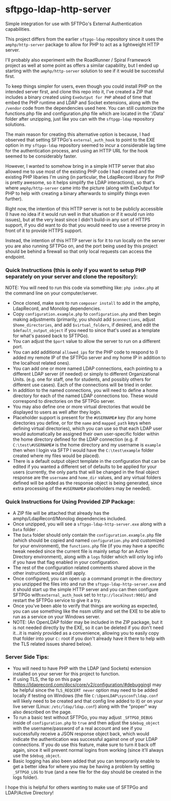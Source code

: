 # sftpgo-ldap-http-server

Simple integration for use with SFTPGo's External Authentication capabilities.

This project differs from the earlier `sftpgo-ldap` repository since it uses the `amphp/http-server` package to allow for PHP to act as a lightweight HTTP server.

I'll probably also experiment with the RoadRunner / Spiral Framework project as well at some point as offers a similar capability, but I ended up starting with the `amphp/http-server` solution to see if it would be successful first.

To keep things simpler for users, even though you could install PHP on the intended server first, and clone this repo into it, I've created a ZIP that includes a binary created using `ExeOutput for PHP` ahead of time that embed the PHP runtime and LDAP and Socket extensions, along with the `/vendor` code from the dependencies used here. You can still customize the functions.php file and configuration.php file which are located in the '/Data' folder after unzipping, just like you can with the `sftpgp-ldap` repository solutions.

The main reason for creating this alternative option is because, I had observed that setting SFTPGo's `external_auth_hook` to point to the EXE option in my `sftpgo-ldap` repository seemed to incur a considerable lag time for the authentication process, and using an HTTP URL for the hook seemed to be considerably faster.

However, I wanted to somehow bring in a simple HTTP server that also allowed me to use most of the existing PHP code I had created and the existing PHP libaries I'm using (in particular, the LdapRecord library for PHP is pretty awesome, so it helps simplify the LDAP interactions), so that's where `amphp/http-server` came into the picture (along with ExeOutput for PHP to help with creating a binary afterwards to simplify things even further).

Right now, the intention of this HTTP server is not to be publicly accessible (I have no idea if it would run well in that situation or if it would run into issues), but at the very least since I didn't build-in any sort of HTTPS support, if you did want to do that you would need to use a reverse proxy in front of it to provide HTTPS support.

Instead, the intention of this HTTP server is for it to run locally on the server you are also running SFTPGo on, and the port being used by this project should be behind a firewall so that only local requests can access the endpoint.

### Quick Instructions (this is only if you want to setup PHP separately on your server and clone the repository):

NOTE: You will need to run this code via something like: `php index.php` at the command line on your computer/server.

* Once cloned, make sure to run `composer install` to add in the amphp, LdapRecord, and Monolog dependencies.
* Copy `configuration.example.php` to `configuration.php` and then begin making adjustments (primarily, you should add `$connections`, adjust `$home_directories`, and add `$virtual_folders`, if desired, and edit the `$default_output_object` if you need to since that's used as a template for what's passed back to SFTPGo).
* You can adjust the `$port` value to allow the server to run on a different port.
* You can add additional `allowed_ips` for the PHP code to respond to (I added my remote IP of the SFTPGo server and my home IP in addition to the localhost related ones).
* You can add one or more named LDAP connections, each pointing to a different LDAP server (if needed) or simply to different Organizational Units. (e.g. one for staff, one for students, and possibly others for different use cases). Each of the connections will be tried in order.
* In addition to the named connections, you will need to define a home directory for each of the named LDAP connections too. These would correspond to directories on the SFTPGo server.
* You may also define one or more virtual directories that would be displayed to users as well after they login.
* Placeholder support is present for the `#USERNAME#` key (for any home directories you define, or for the `name` and `mapped_path` keys when defining virtual directories), which you can use so that each LDAP user would automatically be assigned their own user-specific folder within the home directory defined for the LDAP connection (e.g. if `C:\test\#USERNAME#` is the home directory and my username is `example` then when I login via SFTP I would have the `C:\test\example` folder created where my files would be placed).
* There is a default output object template in the configuration that can be edited if you wanted a different set of defaults to be applied for your users (currently, the only parts that will be changed in the final object response are the `username` and `home_dir` values, and any virtual folders defined will be added as the response object is being generated, since extra processing of the `#USERNAME#` placeholders may be needed).

### Quick Instructions for Using Provided ZIP Package:

* A ZIP file will be attached that already has the amphp/LdapRecord/Monolog dependencies included.
* Once unzipped, you will see a `sftpgo-ldap-http-server.exe` along with a `Data` folder .
* The `Data` folder should only contain the `configuration.example.php` file (which should be copied and named `configuration.php` and customized for your environment), the `functions.php` file (if you may have a specific tweak needed since the current file is mainly setup for an Active Directory environment), along with a `logs` folder which will only log info if you have that flag enabled in your configuration.
* The rest of the configuration related comments shared above in the other instructions would still apply.
* Once configured, you can open up a command prompt in the directory you unzipped the files into and run the `sftpgo-ldap-http-server.exe` and it should start up the simple HTTP server and you can then configure SFTPGo with:`external_auth_hook` set to `http://localhost:9001/` and restart the SFTPGo service to give it a try.
* Once you've been able to verify that things are working as expected, you can use something like the nssm utility and set the EXE to be able to run as a service on your Windows server.
* NOTE: (An OpenLDAP folder may be included in the ZIP package, but it is not needed directly by the EXE, so it can be deleted if you don't need it...it is mainly provided as a convenience, allowing you to easily copy that folder into your `C:` root if you don't already have it there to help with the TLS related issues shared below).

### Server Side Tips:

* You will need to have PHP with the LDAP (and Sockets) extension installed on your server for this project to function.
* If using TLS, the tip on this page (https://ldaprecord.com/docs/core/v2/configuration/#debugging) may be helpful since the `TLS_REQCERT never` option may need to be added locally if testing on Windows (the file `C:\OpenLDAP\sysconf\ldap.conf` will likely need to be created and that config line added to it) or on your live server (Linux: `/etc/ldap/ldap.conf`) along with the "proper" way also described on the page.
* To run a basic test without SFTPGo, you may adjust `_SFTPGO_DEBUG` inside of `configuration.php` to `true` and then adjust the `$debug_object` with the username/password of a real account and see if you successfully receive a JSON response object back, which would indicate the authentication was successful against one of your LDAP connections. If you do use this feature, make sure to turn it back off again, since it will prevent normal logins from working (since it'll always use the `$debug_object`.
* Basic logging has also been added that you can temporarily enable to get a better idea for where you may be having a problem by setting `_SFTPGO_LOG` to true (and a new file for the day should be created in the logs folder).

I hope this is helpful for others wanting to make use of SFTPGo and LDAP/Active Directory!